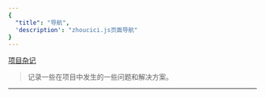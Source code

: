 ```yaml
---
{
  "title": "导航",
  'description': "zhoucici.js页面导航"
}
---
```

[项目杂记](/docs/project/)

> 记录一些在项目中发生的一些问题和解决方案。

----